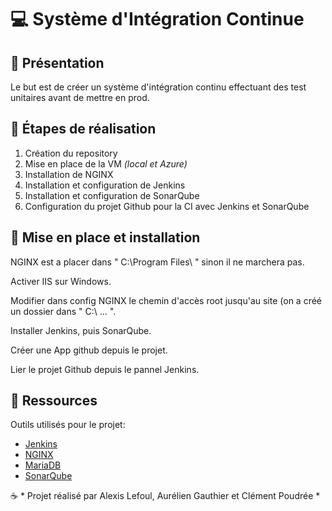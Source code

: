 # :computer: Système d'Intégration Continue

## :closed_book: Présentation

Le but est de créer un système d'intégration continu effectuant des test unitaires avant de mettre en prod.

## :green_book: Étapes de réalisation

1. Création du repository
2. Mise en place de la VM *(local et Azure)*
3. Installation de NGINX
4. Installation et configuration de Jenkins
5. Installation et configuration de SonarQube
6. Configuration du projet Github pour la CI avec Jenkins et SonarQube

## :blue_book: Mise en place et installation

NGINX est a placer dans " C:\Program Files\ " sinon il ne marchera pas.

Activer IIS sur Windows.

Modifier dans config NGINX le chemin d'accès root jusqu'au site (on a créé un dossier dans " C:\ ... ".

Installer Jenkins, puis SonarQube.

Créer une App github depuis le projet.

Lier le projet Github depuis le pannel Jenkins.

## :ledger: Ressources

Outils utilisés pour le projet:

* [Jenkins](https://www.jenkins.io/)  
* [NGINX](https://www.nginx.com/)  
* [MariaDB](https://mariadb.com/)  
* [SonarQube](https://www.sonarqube.org/)  

:coffee: * Projet réalisé par Alexis Lefoul, Aurélien Gauthier et Clément Poudrée *
